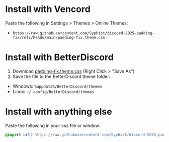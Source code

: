 # Install with Vencord
Paste the following in Settings > Themes > Online Themes:
- `https://raw.githubusercontent.com/Syphist/discord-2025-padding-fix/refs/heads/main/padding-fix.theme.css`

# Install with BetterDiscord
1. Download [padding-fix.theme.css](https://raw.githubusercontent.com/Syphist/discord-2025-padding-fix/refs/heads/main/padding-fix.theme.css) (Right Click > "Save As")
2. Save the file to the BetterDiscord theme folder:

- Windows: `%appdata%/BetterDiscord/themes`
- Linux: `~/.config/BetterDiscord/themes`

# Install with anything else
Paste the following in your css file or window:
```css
@import url("https://raw.githubusercontent.com/Syphist/discord-2025-padding-fix/refs/heads/main/padding-fix.theme.css");
```
